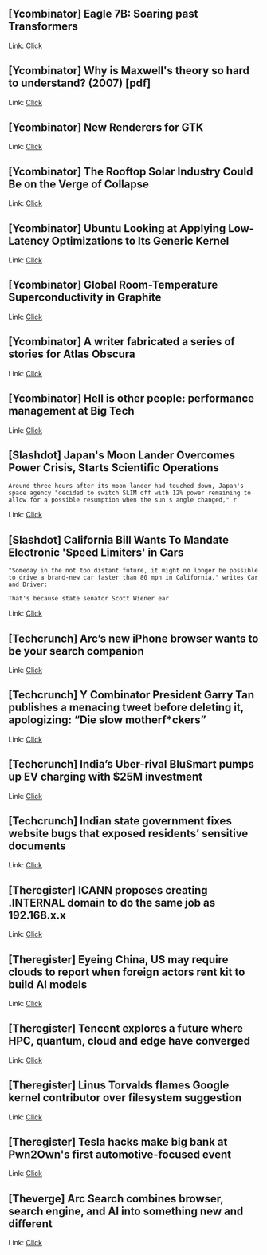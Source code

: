 ## [Ycombinator] Eagle 7B: Soaring past Transformers
Link: [Click](https://blog.rwkv.com/p/eagle-7b-soaring-past-transformers)

## [Ycombinator] Why is Maxwell's theory so hard to understand? (2007) [pdf]
Link: [Click](https://www.damtp.cam.ac.uk/user/tong/em/dyson.pdf)

## [Ycombinator] New Renderers for GTK
Link: [Click](https://blog.gtk.org/2024/01/28/new-renderers-for-gtk/)

## [Ycombinator] The Rooftop Solar Industry Could Be on the Verge of Collapse
Link: [Click](https://time.com/6565415/rooftop-solar-industry-collapse/)

## [Ycombinator] Ubuntu Looking at Applying Low-Latency Optimizations to Its Generic Kernel
Link: [Click](https://www.phoronix.com/news/Ubuntu-Low-Lat-Generic-Kernel)

## [Ycombinator] Global Room-Temperature Superconductivity in Graphite
Link: [Click](https://onlinelibrary.wiley.com/doi/10.1002/qute.202300230)

## [Ycombinator] A writer fabricated a series of stories for Atlas Obscura
Link: [Click](https://thewalrus.ca/around-the-world-in-eighty-lies/)

## [Ycombinator] Hell is other people: performance management at Big Tech
Link: [Click](https://lcamtuf.substack.com/p/hell-is-other-people-performance)

## [Slashdot] Japan's Moon Lander Overcomes Power Crisis, Starts Scientific Operations
```
Around three hours after its moon lander had touched down, Japan's space agency "decided to switch SLIM off with 12% power remaining to allow for a possible resumption when the sun's angle changed," r
```

Link: [Click](https://science.slashdot.org/story/24/01/29/0517239/japans-moon-lander-overcomes-power-crisis-starts-scientific-operations?utm_source=rss1.0mainlinkanon&utm_medium=feed)

## [Slashdot] California Bill Wants To Mandate Electronic 'Speed Limiters' in Cars
```
"Someday in the not too distant future, it might no longer be possible to drive a brand-new car faster than 80 mph in California," writes Car and Driver:

That's because state senator Scott Wiener ear
```

Link: [Click](https://tech.slashdot.org/story/24/01/29/0356203/california-bill-wants-to-mandate-electronic-speed-limiters-in-cars?utm_source=rss1.0mainlinkanon&utm_medium=feed)

## [Techcrunch] Arc’s new iPhone browser wants to be your search companion
Link: [Click](https://techcrunch.com/2024/01/28/arcs-new-iphone-browser-wants-to-be-your-search-companion/)

## [Techcrunch] Y Combinator President Garry Tan publishes a menacing tweet before deleting it, apologizing: “Die slow motherf*ckers”
Link: [Click](https://techcrunch.com/2024/01/28/y-combinator-president-garry-tan-publishes-a-menacing-tweet-before-deleting-it-apologizing-die-slow-motherfckers/)

## [Techcrunch] India’s Uber-rival BluSmart pumps up EV charging with $25M investment
Link: [Click](https://techcrunch.com/2024/01/28/blusmart-ev-charging-funding/)

## [Techcrunch] Indian state government fixes website bugs that exposed residents’ sensitive documents
Link: [Click](https://techcrunch.com/2024/01/28/india-rajasthan-government-jan-aadhaar-bug-fix/)

## [Theregister] ICANN proposes creating .INTERNAL domain to do the same job as 192.168.x.x
Link: [Click](https://go.theregister.com/feed/www.theregister.com/2024/01/29/icann_internal_tld/)

## [Theregister] Eyeing China, US may require clouds to report when foreign actors rent kit to build AI models
Link: [Click](https://go.theregister.com/feed/www.theregister.com/2024/01/29/us_raimondo_ai_cloud_kyc/)

## [Theregister] Tencent explores a future where HPC, quantum, cloud and edge have converged
Link: [Click](https://go.theregister.com/feed/www.theregister.com/2024/01/29/tencent_huawei_tech_predictions/)

## [Theregister] Linus Torvalds flames Google kernel contributor over filesystem suggestion
Link: [Click](https://go.theregister.com/feed/www.theregister.com/2024/01/29/linux_6_8_rc2/)

## [Theregister] Tesla hacks make big bank at Pwn2Own's first automotive-focused event
Link: [Click](https://go.theregister.com/feed/www.theregister.com/2024/01/29/infosec_news_roundup_in_brief/)

## [Theverge] Arc Search combines browser, search engine, and AI into something new and different
Link: [Click](https://www.theverge.com/2024/1/28/24053882/arc-search-browser-web-app-ios)
